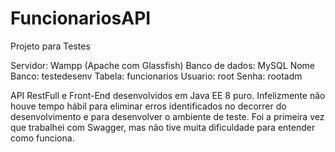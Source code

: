 # FuncionariosAPI
Projeto para Testes

Servidor: Wampp (Apache com Glassfish)
Banco de dados: MySQL
Nome Banco: testedesenv
Tabela: funcionarios
Usuario: root
Senha: rootadm

API RestFull e Front-End desenvolvidos em Java EE 8 puro. Infelizmente não houve tempo hábil para eliminar erros identificados no decorrer do desenvolvimento e para desenvolver o ambiente de teste. Foi a primeira vez que trabalhei com Swagger, mas não tive muita dificuldade para entender como funciona.
